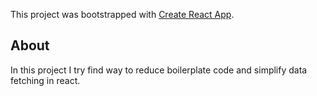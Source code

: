This project was bootstrapped with [Create React App](https://github.com/facebook/create-react-app).

## About
In this project I try find way to reduce boilerplate code and simplify data fetching in react.
